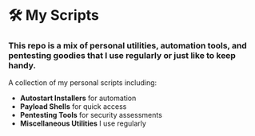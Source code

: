 # 🛠️ My Scripts
### This repo is a mix of personal utilities, automation tools, and pentesting goodies that I use regularly or just like to keep handy.

A collection of my personal scripts including:

- **Autostart Installers** for automation
- **Payload Shells** for quick access
- **Pentesting Tools** for security assessments
- **Miscellaneous Utilities** I use regularly



